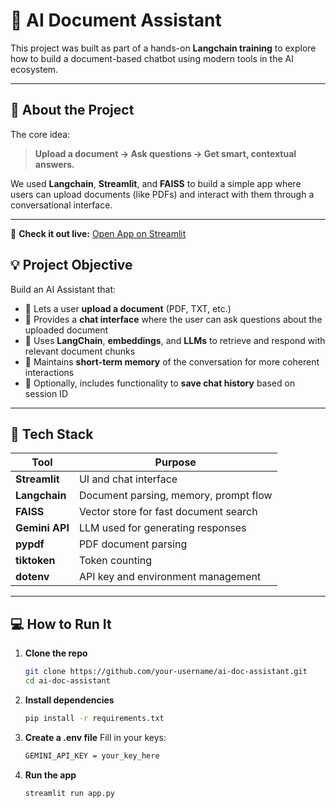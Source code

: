 
# 🧠 AI Document Assistant

This project was built as part of a hands-on **Langchain training** to explore how to build a document-based chatbot using modern tools in the AI ecosystem.

---

## 📌 About the Project

The core idea:  
> **Upload a document → Ask questions → Get smart, contextual answers.**

We used **Langchain**, **Streamlit**, and **FAISS** to build a simple app where users can upload documents (like PDFs) and interact with them through a conversational interface.

---
🔗 **Check it out live:** [Open App on Streamlit](https://ai-doc-assitant.streamlit.app/ )

## 💡 Project Objective

Build an AI Assistant that:

- 📄 Lets a user **upload a document** (PDF, TXT, etc.)
- 💬 Provides a **chat interface** where the user can ask questions about the uploaded document
- 🧠 Uses **LangChain**, **embeddings**, and **LLMs** to retrieve and respond with relevant document chunks
- 🔁 Maintains **short-term memory** of the conversation for more coherent interactions
- 💾 Optionally, includes functionality to **save chat history** based on session ID




---

## 🧰 Tech Stack

| Tool          | Purpose                                |
|---------------|----------------------------------------|
| **Streamlit** | UI and chat interface                  |
| **Langchain** | Document parsing, memory, prompt flow  |
| **FAISS**     | Vector store for fast document search  |
| **Gemini API**| LLM used for generating responses      |
| **pypdf**     | PDF document parsing                   |
| **tiktoken**  | Token counting                         |
| **dotenv**    | API key and environment management     |

---

## 💻 How to Run It

1. **Clone the repo**
   ```bash
   git clone https://github.com/your-username/ai-doc-assistant.git
   cd ai-doc-assistant
2. **Install dependencies**
    ```bash
    pip install -r requirements.txt
3. **Create a .env file**
Fill in your keys:
    ```bash
   GEMINI_API_KEY = your_key_here
4. **Run the app**
     ```bash
     streamlit run app.py
